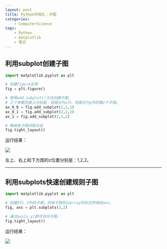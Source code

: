 ```yaml
---
layout: post
title: Python可视化：子图
categories:
    - ComputerScience
tags:
    - Python
    - matplotlib
    - 笔记
---
```


## 利用subplot创建子图

```python
import matplotlib.pyplot as plt

# 创建figure实例
fig = plt.figure() 

# 使用add_subplot()方法创建子图。
# 三个参数的意义分别是：将图分为x行、将图分为y列的第z个子图。
ax_0_0 = fig.add_subplot(2,2,1)
ax_0_1 = fig.add_subplot(2,2,2)
ax_1 = fig.add_subplot(2,1,2)

# 确保各子图间距合适
fig.tight_layout()
```

运行结果：

![](https://s2.loli.net/2022/03/09/vlNg9wX8siH2hoL.png)

左上、右上和下方图的z位置分别是：1,2,2。

------

## 利用subplots快速创建规则子图

```python
import matplotlib.pyplot as plt

# 创建3行、2列的子图。所有子图将以array的形式传递给axs。
fig, axs = plt.subplots(3,2)

# 通过axs[x,y]即可访问子图。
fig.tight_layout()
```

运行结果：

![](https://s2.loli.net/2022/03/09/1P2XTyL6FRsJv5S.png)
